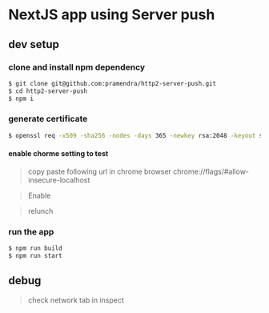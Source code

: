 #  NextJS app using Server push

## dev setup
### clone and install npm dependency
```bash
$ git clone git@github.com:pramendra/http2-server-push.git
$ cd http2-server-push
$ npm i
```

### generate certificate 
```bash
$ openssl req -x509 -sha256 -nodes -days 365 -newkey rsa:2048 -keyout ssl_server.key -out ssl_server.crt 
```

#### enable chorme setting to test

> copy paste following url in chrome browser
chrome://flags/#allow-insecure-localhost

> Enable 

> relunch

### run the app
```bash
$ npm run build
$ npm run start
```
## debug
> check network tab in inspect 